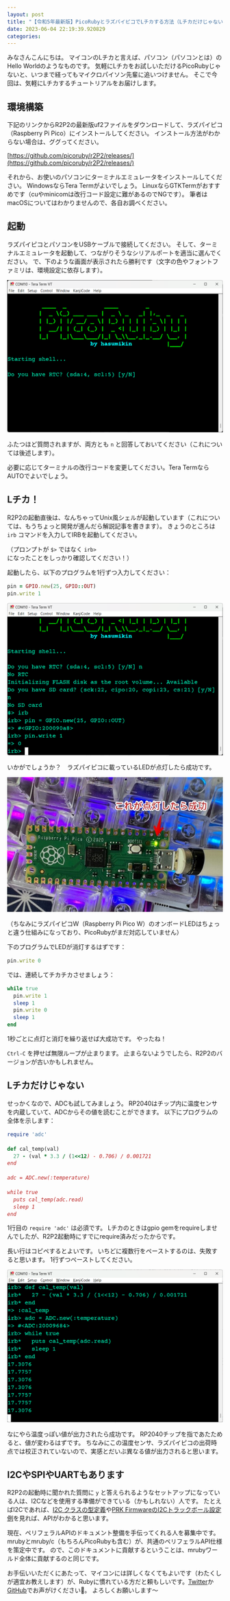 ```yaml
---
layout: post
title: "【令和5年最新版】PicoRubyとラズパイピコでLチカする方法（Lチカだけじゃないよ）"
date: 2023-06-04 22:19:39.920829
categories: 
---
```


みなさんこんにちは。
マイコンのLチカと言えば、パソコン（パソコンとは）のHello Worldのようなものです。
気軽にLチカをお試しいただけるPicoRubyじゃないと、いつまで経ってもマイクロパイソン先輩に追いつけません。
そこで今回は、気軽にLチカするチュートリアルをお届けします。

## 環境構築

下記のリンクからR2P2の最新版uf2ファイルをダウンロードして、ラズパイピコ（Raspberry Pi Pico）にインストールしてください。
インストール方法がわからない場合は、ググってください。

[https://github.com/picoruby/r2P2/releases/](https://github.com/picoruby/r2P2/releases/)

それから、お使いのパソコンにターミナルエミュレータをインストールしてください。
WindowsならTera Termがよいでしょう。
LinuxならGTKTermがおすすめです（cuやminicomは改行コード設定に難があるのでNGです）。
筆者はmacOSについてはわかりませんので、各自お調べください。

## 起動

ラズパイピコとパソコンをUSBケーブルで接続してください。
そして、ターミナルエミュレータを起動して、つながりそうなシリアルポートを適当に選んでください。
で、下のような画面が表示されたら勝利です（文字の色やフォントファミリは、環境設定に依存します）。

![](/assets/images/202306/picoruby-boot.png)

ふたつほど質問されますが、両方とも `n` と回答しておいてください（これについては後述します）。


必要に応じてターミナルの改行コードを変更してください。Tera TermならAUTOでよいでしょう。

## Lチカ！

R2P2の起動直後は、なんちゃってUnix風シェルが起動しています（これについては、もうちょっと開発が進んだら解説記事を書きます）。
きょうのところは `irb` コマンドを入力してIRBを起動してください。

（プロンプトが `$>` ではなく `irb>` になったことをしっかり確認してください！）


起動したら、以下のプログラムを1行ずつ入力してください：

```ruby
pin = GPIO.new(25, GPIO::OUT)
pin.write 1
```

![](/assets/images/202306/picoruby-l-chika.png)

いかがでしょうか？　ラズパイピコに載っているLEDが点灯したら成功です。

![](/assets/images/202306/picoruby-rp2-l-chika.jpg)

（ちなみにラズパイピコW（Raspberry Pi Pico W）のオンボードLEDはちょっと違う仕組みになっており、PicoRubyがまだ対応していません）

下のプログラムでLEDが消灯するはずです：

```ruby
pin.write 0
```

では、連続してチカチカさせましょう：

```ruby
while true
  pin.write 1
  sleep 1
  pin.write 0
  sleep 1
end
```

1秒ごとに点灯と消灯を繰り返せば大成功です。
やったね！

`Ctrl-C` を押せば無限ループが止まります。
止まらないようでしたら、R2P2のバージョンが古いかもしれません。

## Lチカだけじゃない

せっかくなので、ADCも試してみましょう。
RP2040はチップ内に温度センサを内蔵していて、ADCからその値を読むことができます。
以下にプログラムの全体を示します：

```ruby
require 'adc'

def cal_temp(val)
  27 - (val * 3.3 / (1<<12) - 0.706) / 0.001721
end

adc = ADC.new(:temperature)

while true
  puts cal_temp(adc.read)
  sleep 1
end
```

1行目の `require 'adc'` は必須です。
Lチカのときはgpio gemをrequireしませんでしたが、R2P2起動時にすでにrequire済みだったからです。

長い行はコピペするとよいです。
いちどに複数行をペーストするのは、失敗すると思います。
1行ずつペーストしてください。

![](/assets/images/202306/picoruby-adc-temperature.png)

なにやら温度っぽい値が出力されたら成功です。
RP2040チップを指であたためると、値が変わるはずです。
ちなみにこの温度センサ、ラズパイピコの出荷時点では校正されていないので、実感とだいぶ異なる値が出力されると思います。

## I2CやSPIやUARTもあります

R2P2の起動時に聞かれた質問に `y` と答えられるようなセットアップになっている人は、I2Cなどを使用する準備ができている（かもしれない）人です。
たとえばI2Cであれば、[I2C クラスの型定義](https://github.com/picoruby/picoruby/tree/master/mrbgems/picoruby-i2c/sig)や[PRK FirmwareのI2Cトラックボール設定例](https://github.com/picoruby/prk_firmware/wiki/Mouse#i2c)を見れば、APIがわかると思います。


現在、ペリフェラルAPIのドキュメント整備を手伝ってくれる人を募集中です。
mrubyとmruby/c（もちろんPicoRubyも含む）が、共通のペリフェラルAPI仕様を策定中です。
ので、このドキュメントに貢献するということは、mrubyワールド全体に貢献するのと同じです。


お手伝いいただくにあたって、マイコンには詳しくなくてもよいです（わたくしが適宜お教えします）が、Rubyに慣れている方だと頼もしいです。[Twitter](https://twitter.com/hasumikin)か[GitHub](https://github.com/hasumikin)でお声がけください:bow:。
よろしくお願いします～
